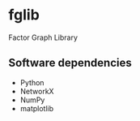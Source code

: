 fglib
=====

Factor Graph Library

Software dependencies
---------------------

* Python
* NetworkX
* NumPy
* matplotlib
